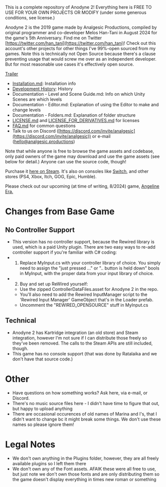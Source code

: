 This is a complete repository of Anodyne 2! Everything here is FREE TO USE FOR YOUR OWN PROJECTS OR MODIFY (under some generous conditions, see license.)

Anodyne 2 is the 2019 game made by Analgesic Productions, compiled by original programmer and co-developer Melos Han-Tani in August 2024 for the game's 5th Anniversary. Find me on Twitter [https://twitter.com/han_tani](https://twitter.com/han_tani)! Check out this account's other projects for other things I've 99%-open sourced from my games. Note this is technically not Open Source because there's a clause preventing usage that would screw me over as an independent developer. But for most reasonable use cases it's effectively open source.

[Trailer](https://www.youtube.com/watch?v=yT6yQm3JM3E)

- [Installation.md](Installation.md): Installation info
- [Development History](DEVELOPMENT%20HISTORY.md): History
- Documentation - Level and Scene Guide.md: Info on which Unity Scenes are which levels
- Documentation - Editor.md: Explanation of using the Editor to make and change levels
- Documentation - Folders.md: Explanation of folder structure
- [LICENSE.md](LICENSE.md) and [LICENSE_FOR_DERIVATIVES.md](LICENSE_FOR_DERIVATIVES.md) for licenses
- [FAQ.md](FAQ.md) for common questions
- Talk to us on Discord ([https://discord.com/invite/analgesic](https://discord.com/invite/analgesic)) or e-mail ([hello@analgesic.productions](mailto:hello@analgesic.productions))

Note that while anyone is free to browse the game assets and codebase, only paid owners of the game may download and use the game assets (see below for detail.) Anyone can use the source code, though!

Purchase it [here on Steam](https://store.steampowered.com/app/877810/Anodyne_2_Return_to_Dust/). It's also on consoles like [Switch](https://www.nintendo.com/us/store/products/anodyne-2-return-to-dust-switch/), and other stores (PS4, Xbox, Itch, GOG, Epic, Humble).

Please check out our upcoming (at time of writing, 8/2024) game, [Angeline Era.](https://store.steampowered.com/app/2393920/Angeline_Era/)

# Changes from Base Game
## No Controller Support
* This version has no controller support, because the Rewired library is used, which is a paid Unity plugin. There are two easy ways to re-add controller support if you're familiar with C# coding:
* 1. Replace MyInput.cs with your controller library of choice. You simply need to assign the "just pressed ..." or ".. button is held down" bools in MyInput, with the proper data from your input library of choice.
* 2. Buy and set up ReWired yourself:
	* Use the zipped ControllerDataFiles.asset for Anodyne 2 in the repo.
	*  You'll also need to add the Rewired InputManager script to the 'Rewired Input Manager' GameObject that's in the Loader prefab.
	* Uncomment the "REWIRED_OPENSOURCE" stuff in MyInput.cs

## Technical
* Anodyne 2 has Kartridge integration (an old store) and Steam integration, however I'm not sure if I can distribute those freely so they've been removed. The calls to the Steam APIs are still included, though.
* This game has no console support (that was done by Ratalaika and we don't have that source code.)

# Other
* Have questions on how something works? Ask here, via e-mail, or Discord.
* There's no music source files here - I didn't have time to figure that out, but happy to upload anything
* There are occasional occurences of old names of Marina and I's, that I didn't want to change bc it might break some things. We don't use these names so please ignore them!

# Legal Notes 
* We don't own anything in the Plugins folder, however, they are all freely available plugins so I left them there
* We don't own any of the Font assets. AFAIK these were all free to use, but just note we don't own those fonts and are only distributing them so the game doesn't display everything in times new roman or something
